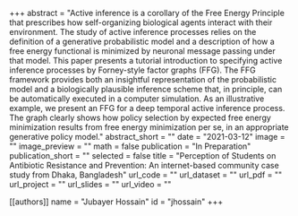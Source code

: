 +++
abstract = "Active inference is a corollary of the Free Energy Principle that prescribes how self-organizing biological agents interact with their environment. The study of active inference processes relies on the definition of a generative probabilistic model and a description of how a free energy functional is minimized by neuronal message passing under that model. This paper presents a tutorial introduction to specifying active inference processes by Forney-style factor graphs (FFG). The FFG framework provides both an insightful representation of the probabilistic model and a biologically plausible inference scheme that, in principle, can be automatically executed in a computer simulation. As an illustrative example, we present an FFG for a deep temporal active inference process. The graph clearly shows how policy selection by expected free energy minimization results from free energy minimization per se, in an appropriate generative policy model."
abstract_short = ""
date = "2021-03-12"
image = ""
image_preview = ""
math = false
publication = "In Preparation"
publication_short = ""
selected = false
title = "Perception of Students on Antibiotic Resistance and Prevention: An internet-based community case study from Dhaka, Bangladesh"
url_code = ""
url_dataset = ""
url_pdf = ""
url_project = ""
url_slides = ""
url_video = ""

[[authors]]
    name = "Jubayer Hossain"
    id = "jhossain"
+++
